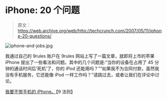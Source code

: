 # iPhone: 20 个问题

> 原文：<https://web.archive.org/web/http://techcrunch.com/2007/05/11/iphone-20-questions/>

![iphone-and-jobs.jpg](img/d9c4b03c0216e67e059d69c6ccb581ee.png)

我通过自己的 9rules 账户在 9rules 网站上写了一篇文章，就即将上市的苹果 iPhone 提出了一些看法和问题。其中的几个问题是:“当你的设备在占用了 45 分钟的通话时间后‘死机’了，你的 iPod 还能用吗？”“如果我不为合同付款，虽然我没有手机服务，它还能像 iPod 一样工作吗？”请跳过去，或者让我们在评论中讨论。

[我要不带手机的 iPhone。](https://web.archive.org/web/20210304202232/http://9rules.com/apple/notes/3848/)【9 法则】
